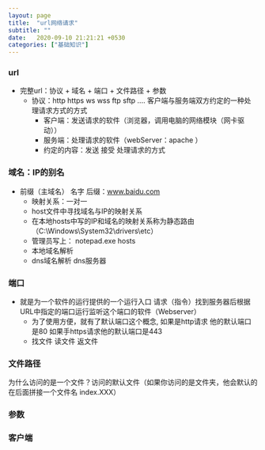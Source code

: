 ```yaml
---
layout: page
title:  "url网络请求"
subtitle: ""
date:   2020-09-10 21:21:21 +0530
categories: ["基础知识"]
---
```


### url
- 完整url：协议 + 域名 + 端口 + 文件路径 + 参数
	- 协议：http https ws wss ftp sftp .... 客户端与服务端双方约定的一种处理请求方式的方式
		- 客户端：发送请求的软件（浏览器，调用电脑的网络模块（网卡驱动））
		- 服务端：处理请求的软件（webServer：apache ）
		- 约定的内容：发送 接受 处理请求的方式

### 域名：IP的别名
- 前缀（主域名） 名字 后缀：www.baidu.com
	- 映射关系：一对一
	- host文件中寻找域名与IP的映射关系 
	- 在本地hosts中写的IP和域名的映射关系称为静态路由（C:\Windows\System32\drivers\etc）
	- 管理员写上：  notepad.exe hosts
	- 本地域名解析
	- dns域名解析 dns服务器

### 端口
- 就是为一个软件的运行提供的一个运行入口     请求（指令）找到服务器后根据URL中指定的端口运行监听这个端口的软件（Webserver）
    - 为了使用方便，就有了默认端口这个概念, 如果是http请求 他的默认端口是80 如果手https请求他的默认端口是443
    - 找文件 读文件 返文件

### 文件路径
为什么访问的是一个文件？访问的默认文件（如果你访问的是文件夹，他会默认的在后面拼接一个文件名 index.XXX）

### 参数

### 客户端


